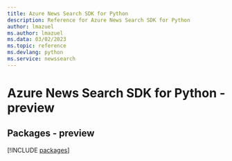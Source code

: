 ```yaml
---
title: Azure News Search SDK for Python
description: Reference for Azure News Search SDK for Python
author: lmazuel
ms.author: lmazuel
ms.data: 03/02/2023
ms.topic: reference
ms.devlang: python
ms.service: newssearch
---
```

# Azure News Search SDK for Python - preview
## Packages - preview
[!INCLUDE [packages](news-search-index.md)]